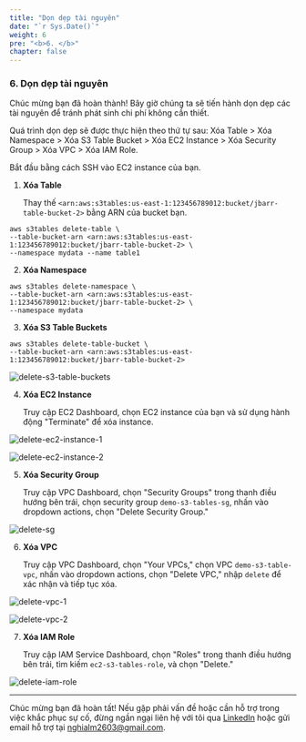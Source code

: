 ```yaml
---
title: "Dọn dẹp tài nguyên"
date: "`r Sys.Date()`"
weight: 6
pre: "<b>6. </b>"
chapter: false
---
```



### 6. Dọn dẹp tài nguyên

Chúc mừng bạn đã hoàn thành! Bây giờ chúng ta sẽ tiến hành dọn dẹp các tài nguyên để tránh phát sinh chi phí không cần thiết.

Quá trình dọn dẹp sẽ được thực hiện theo thứ tự sau: Xóa Table > Xóa Namespace > Xóa S3 Table Bucket > Xóa EC2 Instance > Xóa Security Group > Xóa VPC > Xóa IAM Role.

Bắt đầu bằng cách SSH vào EC2 instance của bạn.

1. **Xóa Table**

   Thay thế `<arn:aws:s3tables:us-east-1:123456789012:bucket/jbarr-table-bucket-2>` bằng ARN của bucket bạn.

```shell
aws s3tables delete-table \
--table-bucket-arn <arn:aws:s3tables:us-east-1:123456789012:bucket/jbarr-table-bucket-2> \
--namespace mydata --name table1
```

2. **Xóa Namespace**

```shell
aws s3tables delete-namespace \
--table-bucket-arn <arn:aws:s3tables:us-east-1:123456789012:bucket/jbarr-table-bucket-2> \
--namespace mydata
```

3. **Xóa S3 Table Buckets**

```shell
aws s3tables delete-table-bucket \
--table-bucket-arn <arn:aws:s3tables:us-east-1:123456789012:bucket/jbarr-table-bucket-2>
```

![delete-s3-table-buckets](/images/6-clean-up-resources/image.png)

4. **Xóa EC2 Instance**

   Truy cập EC2 Dashboard, chọn EC2 instance của bạn và sử dụng hành động "Terminate" để xóa instance.

![delete-ec2-instance-1](/images/6-clean-up-resources/image-1.png)

![delete-ec2-instance-2](/images/6-clean-up-resources/image-2.png)

5. **Xóa Security Group**

   Truy cập VPC Dashboard, chọn "Security Groups" trong thanh điều hướng bên trái, chọn security group `demo-s3-tables-sg`, nhấn vào dropdown actions, chọn "Delete Security Group."

![delete-sg](/images/6-clean-up-resources/image-3.png)

6. **Xóa VPC**

   Truy cập VPC Dashboard, chọn "Your VPCs," chọn VPC `demo-s3-table-vpc`, nhấn vào dropdown actions, chọn "Delete VPC," nhập `delete` để xác nhận và tiếp tục xóa.

![delete-vpc-1](/images/6-clean-up-resources/image-4.png)

![delete-vpc-2](/images/6-clean-up-resources/image-5.png)

7. **Xóa IAM Role**

   Truy cập IAM Service Dashboard, chọn "Roles" trong thanh điều hướng bên trái, tìm kiếm `ec2-s3-tables-role`, và chọn "Delete."

![delete-iam-role](/images/6-clean-up-resources/image-6.png)

---

Chúc mừng bạn đã hoàn tất! Nếu gặp phải vấn đề hoặc cần hỗ trợ trong việc khắc phục sự cố, đừng ngần ngại liên hệ với tôi qua [LinkedIn](https://linkedin.com/in/minhnghia2k3) hoặc gửi email hỗ trợ tại [nghialm2603@gmail.com]().